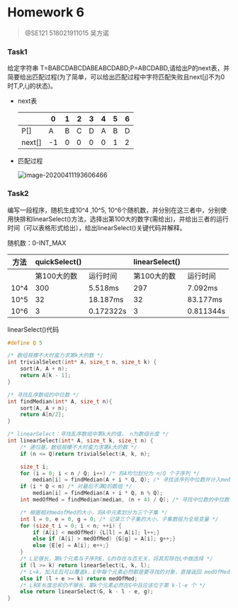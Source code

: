 

# Homework 6

> @SE121  518021911015 吴方诺

### Task1

给定字符串 T=BABCDABCDABEABCDABD;P=ABCDABD,请给出P的next表，并简要给出匹配过程(为了简单，可以给出匹配过程中字符匹配失败且next[j]不为0 时T,P,i,j的状态)。

- next表 

  |        | 0    | 1    | 2    | 3    | 4    | 5    | 6    |
  | ------ | ---- | ---- | ---- | ---- | ---- | ---- | ---- |
  | P[]    | A    | B    | C    | D    | A    | B    | D    |
  | next[] | -1   | 0    | 0    | 0    | 0    | 1    | 2    |

- 匹配过程

  ![image-20200411193606466](https://gitee.com/fangnuowu/img/raw/master///20200509223425.png)

### Task2

编写一段程序，随机生成10^4 ,10^5, 10^6个随机数，并分别在这三者中，分别使用快排和linearSelect()方法，选择出第100大的数字(需给出)，并给出三者的运行时间（可以表格形式给出），给出linearSelect()关键代码并解释。

随机数：0-INT_MAX

| 方法 | quickSelect() |           | linearSelect() |           |
| ---- | ------------- | --------- | -------------- | --------- |
|      | 第100大的数   | 运行时间  | 第100大的数    | 运行时间  |
| 10^4 | 300           | 5.518ms   | 297            | 7.092ms   |
| 10^5 | 32            | 18.187ms  | 32             | 83.177ms  |
| 10^6 | 3             | 0.172322s | 3              | 0.811344s |

linearSelect()代码

```c++
#define Q 5

/* 数组规模不大时蛮力求第k大的数 */
int trivialSelect(int* A, size_t n, size_t k) {
	sort(A, A + n);
	return A[k - 1];
}

/* 寻找乱序数组的中位数 */
int findMedian(int* A, size_t n){
	sort(A, A + n);
	return A[n/2];
}

/* linearSelect：寻找乱序数组中第k大的值， n为数组长度 */
int linearSelect(int* A, size_t k, size_t n) {
	/* 递归基，数组规模不大时蛮力求第k大的数 */
	if (n <= Q)return trivialSelect(A, k, n);

	size_t i;
	for (i = 0; i < n / Q; i++) /* 将A均匀划分为 n/Q 个子序列 */
		median[i] = findMedian(A + i * Q, Q); /* 寻找该序列中位数并计入median */
	if (i * Q < n) /* 对最后不满Q的数组 */
		median[i] = findMedian(A + i * Q, n % Q);
	int medOfMed = findMedian(median, (n + 4) / Q); /* 寻找中位数的中位数 */

	/* 根据相对medofMed的大小，将A中元素划分为三个子集 */
	int l = 0, e = 0, g = 0; /* 记录三个子集的大小，子集数组为全局变量 */
	for (size_t i = 0; i < n; ++i) {
		if (A[i] < medOfMed) {L[l] = A[i]; l++;}
		else if (A[i] > medOfMed) {G[g] = A[i]; g++;}
		else {E[e] = A[i]; e++;}
	}
	/* L足够长，第k个元素与子序列E、G的存在与否无关，将其剪除在L中做选择 */
	if (l >= k) return linearSelect(L, k, l); 
	/* L<k，加入E后可以覆盖k，E中每个元素必然都是要寻找的对象，直接返回 medOfMed */
	else if (l + e >= k) return medOfMed;
	/* L和E长度总和仍不够长，第k个元素必然在G中且应该位于第 k-l-e 个 */
	else return linearSelect(G, k - l - e, g);
}
```

